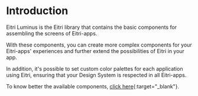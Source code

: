 # Introduction

Eitri Luminus is the Eitri library that contains the basic components for assembling the screens of Eitri-apps.

With these components, you can create more complex components for your Eitri-apps' experiences and further extend the possibilities of Eitri in your app.

In addition, it's possible to set custom color palettes for each application using Eitri, ensuring that your Design System is respected in all Eitri-apps.

To know better the available components, [click here](https://cdn.83io.com.br/library/luminus-ui/doc/latest/){:target="_blank"}.
